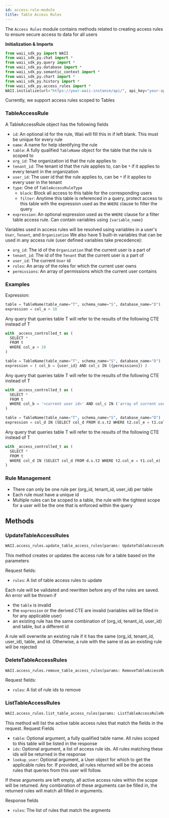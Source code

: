 ```yaml
---
id: access-rule-module
title: Table Access Rules
---
```



The `Access Rules` module contains methods related to creating access rules to ensure secure access to data for all users

**Initialization & Imports**
```python
from waii_sdk_py import WAII
from waii_sdk_py.chat import *
from waii_sdk_py.query import *
from waii_sdk_py.database import *
from waii_sdk_py.semantic_context import *
from waii_sdk_py.chart import *
from waii_sdk_py.history import *
from waii_sdk_py.access_rules import *
WAII.initialize(url="https://your-waii-instance/api/", api_key="your-api-key")
```

Currently, we support access rules scoped to Tables

### TableAccessRule

A TableAccessRule object has the following fields
- `id`: An optional id for the rule, Waii will fill this in if left blank. This must be unique for every rule
- `name`: A name for help identifying the rule
- `table`: A fully qualified `TableName` object for the table that the rule is scoped to
- `org_id`: The organization id that the rule applies to
- `tenant_id`: The tenant id that the rule applies to, can be `*` if it applies to every tenant in the organization
- `user_id`: The user id that the rule applies to, can be `*` if it applies to every user in the tenant
- `type`: One of `TableAccessRuleType`
  - `block`: Block all access to this table for the corresponding users
  - `filter`: Anytime this table is referenced in a query, protect access to this table with the expression used as the `WHERE` clause to filter the query
- `expression`: An optional expression used as the `WHERE` clause for a filter table access rule. Can contain variables using `{variable_name}`

Variables used in access rules will be resolved using variables in a user's `User`, `Tenant`, and `Organization`
We also have 5 built-in variables that can be used in any access rule (user defined variables take precedence):
- `org_id`: The id of the `Organization` that the current user is a part of
- `tenant_id`: The id of the `Tenant` that the current user is a part of
- `user_id`: The current `User` id
- `roles`: An array of the roles for which the current user owns
- `permissions`: An array of permissions which the current user contains

### Examples
Expression: 
```python
table = TableName(table_name="T", schema_name="S", database_name="D")
expression = col_a > 10
```
Any query that queries table T will refer to the results of the following CTE instead of T
```python
with _access_controlled_t as (
  SELECT *
  FROM t 
  WHERE col_a > 10
)
```

```python
table = TableName(table_name="T", schema_name="S", database_name="D")
expression = ( col_b = {user_id} AND col_c IN ({permissions}) )
```
Any query that queries table T will refer to the results of the following CTE instead of T
```python
with _access_controlled_t as (
  SELECT *
  FROM t 
  WHERE col_b = '<current user id>' AND col_c IN ('array of current user permissions')
)
```

```python
table = TableName(table_name="T", schema_name="S", database_name="D")
expression = col_d IN (SELECT col_d FROM d.s.t2 WHERE t2.col_e = t1.col_e)
```
Any query that queries table T will refer to the results of the following CTE instead of T
```python
with _access_controlled_t as (
  SELECT *
  FROM t 
  WHERE col_d IN (SELECT col_d FROM d.s.t2 WHERE t2.col_e = t1.col_e)
)
```

### Rule Management
- There can only be one rule per (org_id, tenant_id, user_id) per table
- Each rule must have a unique id
- Multiple rules can be scoped to a table, the rule with the tightest scope for a user will be the one that is enforced within the query

## Methods

### UpdateTableAccessRules

```python
WAII.access_rules.update_table_access_rules(params: UpdateTableAccessRuleRequest)
```

This method creates or updates the access rule for a table based on the parameters

Request fields:
- `rules`: A list of table access rules to update

Each rule will be validated and rewritten before any of the rules are saved. An error will be thrown if
- the `table` is invalid
- the `expression` or the derived CTE are invalid (variables will be filled in for any applicable user)
- an existing rule has the same combination of (org_id, tenant_id, user_id) and table, but a different id

A rule will overwrite an existing rule if it has the same (org_id, tenant_id, user_id), table, and id. 
Otherwise, a rule with the same id as an existing rule will be rejected

### DeleteTableAccessRules
```python
WAII.access_rules.remove_table_access_rules(params: RemoveTableAccessRuleRequest)
```
Request fields:
- `rules`: A list of rule ids to remove

### ListTableAccessRules
```python
WAII.access_rules.list_table_access_rules(params: ListTableAccessRuleRequest) -> ListTableAccessRuleResponse
```

This method will list the active table access rules that match the fields in the request.
Request Fields
- `table`: Optional argument, a fully qualified table name. All rules scoped to this table will be listed in the response
- `ids`: Optional argument, a list of access rule ids. All rules matching these ids will be returned in the response
- `lookup_user`: Optional argument, a User object for which to get the applicable rules for. If provided, all rules returned will be the access rules that queries from this user will follow.

If these arguments are left empty, all active access rules within the scope will be returned.
Any combination of these arguments can be filled in, the returned rules will match all filled in arguments.

Response fields
- `rules`: The list of rules that match the argments

